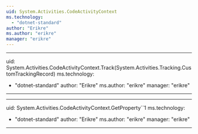 ```yaml
---
uid: System.Activities.CodeActivityContext
ms.technology: 
  - "dotnet-standard"
author: "Erikre"
ms.author: "erikre"
manager: "erikre"
---
```


---
uid: System.Activities.CodeActivityContext.Track(System.Activities.Tracking.CustomTrackingRecord)
ms.technology: 
  - "dotnet-standard"
author: "Erikre"
ms.author: "erikre"
manager: "erikre"
---

---
uid: System.Activities.CodeActivityContext.GetProperty``1
ms.technology: 
  - "dotnet-standard"
author: "Erikre"
ms.author: "erikre"
manager: "erikre"
---
